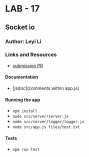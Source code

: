 # LAB - 17

## Socket io

### Author: Leyi Li


### Links and Resources
* [submission PR](https://github.com/401-advanced-javascript-leyla/lab-17/pulls)

#### Documentation
* [jsdoc](comments within app.js) 


#### Running the app
* `npm install`
* `node src/server/server.js`
* `node src/server/logger/logger.js`
* `node src/app.js files/test.txt`

  
#### Tests
* `npm run test`


